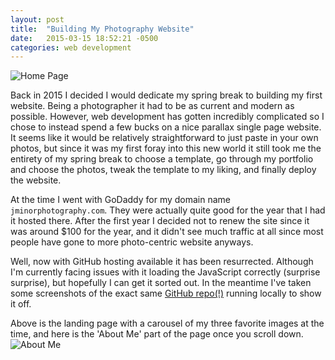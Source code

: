 ```yaml
---
layout: post
title:  "Building My Photography Website"
date:   2015-03-15 18:52:21 -0500
categories: web development
---
```


![Home Page](https://lh3.googleusercontent.com/pgqrZpVzULSb5dDqGxL2jfKHbjJ2EMXZacOi6ZhTDEaW3dRcWB1Z8qlqy6DDmX9Nli_SRajnEsexOVrbrCzNK3qucTsLcrEPbNpry1j5o-wbRfuSLr1L8o30pHtl2Hd5mORz18Tm9PaWRcmwmJWuLc9Ekeniy6XYGh0_aj1-TX_uMm20JfpyK1rmPASkWLRh7saH_ZL9Nx-OfGD899Lb54jUpK_uS0OHgwoeamPhFtXyjnEA_QKSF-ccbX9Lbl4NoiXUDXNAK-fjlIsfPBq7kJdZI4EEzLJ9Bg4R5NmVOiWSlcbPzSuYYSLARGz1F0n_YOOouho_qSTDgVfFuYn81N7g153DdbUTeDOX30cIPMnBGcFQdRwUDMGIKM8vwgUlficdcJdbxxdBpm7Fym9bnm0J9oIEH2gjzzc5KVL74ID-dFUj6dGFpSA_H6c2DlmW4OUNPaRDroaiUH9Xhv3VZBJ7fOQhWRr-A6bWMqs2oaFv5d983JR3SKpambQOtj2CKI1My5JGkc62CP6_O6mrg_rWizcVWAflz8SYU1AtoVCbe4vYU0mFmxb_6gYxJCryud1mJ4mP1exn5SC3cjjV_fR8jm6TjVXSQasrRNrz5ZoJZzccsHHftw=w1534-h957-no)

Back in 2015 I decided I would dedicate my spring break to building my first website. Being a photographer it had to be as
current and modern as possible. However, web development has gotten incredibly complicated so I chose to instead spend a few bucks on
a nice parallax single page website. It seems like it would be relatively straightforward to just paste in your own photos, but
since it was my first foray into this new world it still took me the entirety of my spring break to choose a template,
go through my portfolio and choose the photos, tweak the template to my liking, and finally deploy the website.

At the time I went with GoDaddy for my domain name `jminorphotography.com`. They were actually quite good for the year that I had it hosted there.
After the first year I decided not to renew the site since it was around $100 for the year, and it didn't see much traffic at all since most people have gone to more photo-centric website anyways.

Well, now with GitHub hosting available it has been resurrected. Although I'm currently facing issues with it loading the JavaScript correctly (surprise surprise), but hopefully I can get it sorted out.
In the meantime I've taken some screenshots of the exact same [GitHub repo(!)](https://github.com/johnnydevriese/jminorphotography) running locally to show it off.


Above is the landing page with a carousel of my three favorite images at the time, and here is the 'About Me' part of the page once you scroll down.
![About Me](https://lh3.googleusercontent.com/Ywz4VnpcP6Bxk7QMClC_RhbmHdie-YaCqUuYLXPqWwauLHELnIIDLLTmp3Z5M73oWVlDoYs_YgTHhXzakrJTxNLdk9fyjXWFGlpYBOstWiwJcOhMqW0XhmqATo_xFi9GiKdjGRQv4SxrYcuyzJl4mKZI-cLQc5r0leEFra8yy84gWarvNmFG-JrLDZhmsXOrWuk99rDAUGFfpIp0TpUeMlQHzTBKUO7KpmxYCeGBv6toy3gbwQswHFroQOWs9zpFdvQQhG18C9ITR4s4KsSsUX5yuyYCiMTsCDfMXil7jMJk0vgbT5B8nPTLBzw8q0xBOgglpfK0KthqOBBDgLvSTrwzxdnPLXHb2GvxF4Xst9y3iq_C47eZW3a9fQvPifSvaHcSG6ycNA507sjK9ivP0_I_kY_3RX3vHzb6GZ98Yx7svpQpUBmSvymRBLLulJq-RUa6yvKpszcHBnvdkx5YSSetD-wAcE6PkvD-zYDbbP5yLZQjW9dZV0w-SK46mEEsQRV4Q0lHVw8RSHEalfJiSYHiY6YdrTgjSklqp51UgIUKLZuf9j3fsBJatVTDr2oX2MBLaujXZ76VyHYJQbRQj9NrgriPrurQU4qxLWRUquaON1zTAQ=w1534-h957-no)



<!--

[Landing Page][website1]

[About me][website2]

[jared-github]: http://jaurentz.github.io/


[website1]: https://lh3.googleusercontent.com/bGm_C0Esk7boBLFLs0MyhVCOeSulH2LOHbvePT_Bnd7DBBpK7SV0uCIq5sPVGtcIbFVbezIyVeK1lJE8SeZ65mcpDSNZ1kMv_TpDJuaqNjR3F8--KmX3FNUCjS-acSObpdd8tOI6P0I1pJZKnErtNmbNzQxO43Iq_Y6-wKVU7QVYvq0SquRlod2zQ3VYqriOscL0dcCUriMOnkJEmeglHjlQN6E4_EIor0ENNjWNztyb6phd8HBVNA2EzIBguzpapF9ig1G5alnIckd2o2FsYJ_vevLPNq1ZzSBY23MnVWJzS0f8abz2a6R_waMxqiCTyKJJuKt3sCKxWjcsKIvEkJgWGiF5X8o3mbLFFDlDu-J_jGGdmDa_6nZrFAEBSq-ZcggpIxbcLuqFtPOHk421Otehshh-0qRc8r1QBe2drwcHpYMsjqUBvAntyZ9LYBIgirjgdbfdoDb1PUbdL4rSBigN_XUWZRuqorC4vvAPTjNktX_FlWySq79Tl20VL_VQQ209h0CelPfXXZpVIR_W1HfYNBIyyONOwB1GMtxlEROCtxsU-ld2mhvKTbLlM5GnjrL9J8XQVrPNCRT_-_C5krOZY5JmThE-gYCSQdKn-fYU8mBsaQ=w339-h211-no
[website2]: https://lh3.googleusercontent.com/Ywz4VnpcP6Bxk7QMClC_RhbmHdie-YaCqUuYLXPqWwauLHELnIIDLLTmp3Z5M73oWVlDoYs_YgTHhXzakrJTxNLdk9fyjXWFGlpYBOstWiwJcOhMqW0XhmqATo_xFi9GiKdjGRQv4SxrYcuyzJl4mKZI-cLQc5r0leEFra8yy84gWarvNmFG-JrLDZhmsXOrWuk99rDAUGFfpIp0TpUeMlQHzTBKUO7KpmxYCeGBv6toy3gbwQswHFroQOWs9zpFdvQQhG18C9ITR4s4KsSsUX5yuyYCiMTsCDfMXil7jMJk0vgbT5B8nPTLBzw8q0xBOgglpfK0KthqOBBDgLvSTrwzxdnPLXHb2GvxF4Xst9y3iq_C47eZW3a9fQvPifSvaHcSG6ycNA507sjK9ivP0_I_kY_3RX3vHzb6GZ98Yx7svpQpUBmSvymRBLLulJq-RUa6yvKpszcHBnvdkx5YSSetD-wAcE6PkvD-zYDbbP5yLZQjW9dZV0w-SK46mEEsQRV4Q0lHVw8RSHEalfJiSYHiY6YdrTgjSklqp51UgIUKLZuf9j3fsBJatVTDr2oX2MBLaujXZ76VyHYJQbRQj9NrgriPrurQU4qxLWRUquaON1zTAQ=w1534-h957-no
-->